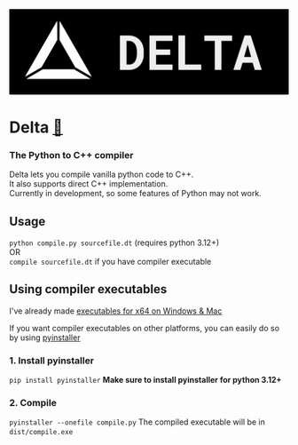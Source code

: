 <img src="https://github.com/sho96/Delta/blob/master/readmefiles/logo.png?raw=true" alt="LOGO">

# Delta [🔗](https://delta-lang.vercel.app)
<h3>The Python to C++ compiler</h3>
Delta lets you compile vanilla python code to C++. <br>
It also supports direct C++ implementation. <br>
Currently in development, so some features of Python may not work.

## Usage
```python compile.py sourcefile.dt``` (requires python 3.12+) <br>
OR<br>
```compile sourcefile.dt``` if you have compiler executable

## Using compiler executables
I've already made [executables for x64 on Windows & Mac](https://github.com/sho96/Delta/tree/master/compilers)<br>

If you want compiler executables on other platforms, you can easily do so by using [pyinstaller](https://pyinstaller.org/)<br>
### 1. Install pyinstaller
```pip install pyinstaller```
**Make sure to install pyinstaller for python 3.12+**
### 2. Compile
```pyinstaller --onefile compile.py```
The compiled executable will be in `dist/compile.exe`

